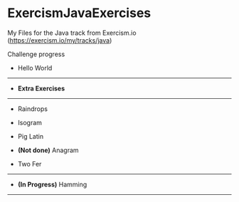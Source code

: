# ExercismJavaExercises

My Files for the Java track from Exercism.io (https://exercism.io/my/tracks/java)

Challenge progress

* Hello World
------
  * **Extra Exercises**
  ------
  * Raindrops
  * Isogram
  * Pig Latin
  * **(Not done)** Anagram 
 
* Two Fer
------

* **(In Progress)** Hamming
------

